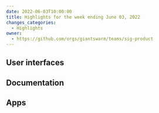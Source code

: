 ```yaml
---
date: 2022-06-03T10:00:00
title: Highlights for the week ending June 03, 2022
changes_categories:
  - Highlights
owner:
  - https://github.com/orgs/giantswarm/teams/sig-product
---
```


## User interfaces


## Documentation


## Apps

